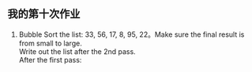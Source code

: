## 我的第十次作业
1. Bubble Sort the list: 33, 56, 17, 8, 95, 22。Make sure the final result is from small to large.
<br/>Write out the list after the 2nd pass. 
<br/>After the first pass: